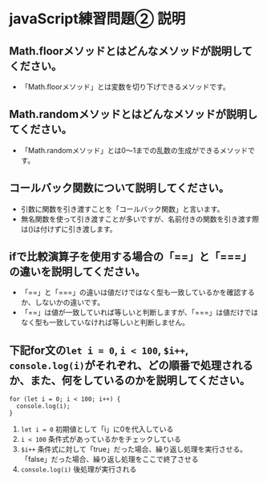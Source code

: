 # javaScript練習問題② 説明

## Math.floorメソッドとはどんなメソッドが説明してください。
- 「Math.floorメソッド」とは変数を切り下げできるメソッドです。

## Math.randomメソッドとはどんなメソッドが説明してください。
- 「Math.randomメソッド」とは0～1までの乱数の生成ができるメソッドです。

## コールバック関数について説明してください。
- 引数に関数を引き渡すことを「コールバック関数」と言います。
- 無名関数を使って引き渡すことが多いですが、名前付きの関数を引き渡す際は()は付けずに引き渡します。

## ifで比較演算子を使用する場合の「==」と「===」の違いを説明してください。
- 「==」と「===」の違いは値だけではなく型も一致しているかを確認するか、しないかの違いです。
- 「==」は値が一致していれば等しいと判断しますが、「===」は値だけではなく型も一致していなければ等しいと判断しません。

## 下記for文の`let i = 0`, `i < 100`, `$i++`, `console.log(i)`がそれぞれ、どの順番で処理されるか、また、何をしているのかを説明してください。

```
for (let i = 0; i < 100; i++) {
  console.log(i);
}
```

1. `let i = 0` 初期値として「i」に0を代入している
2. `i < 100` 条件式があっているかをチェックしている
3. `$i++` 条件式に対して「true」だった場合、繰り返し処理を実行させる。「false」だった場合、繰り返し処理をここで終了させる
4. `console.log(i)` 後処理が実行される